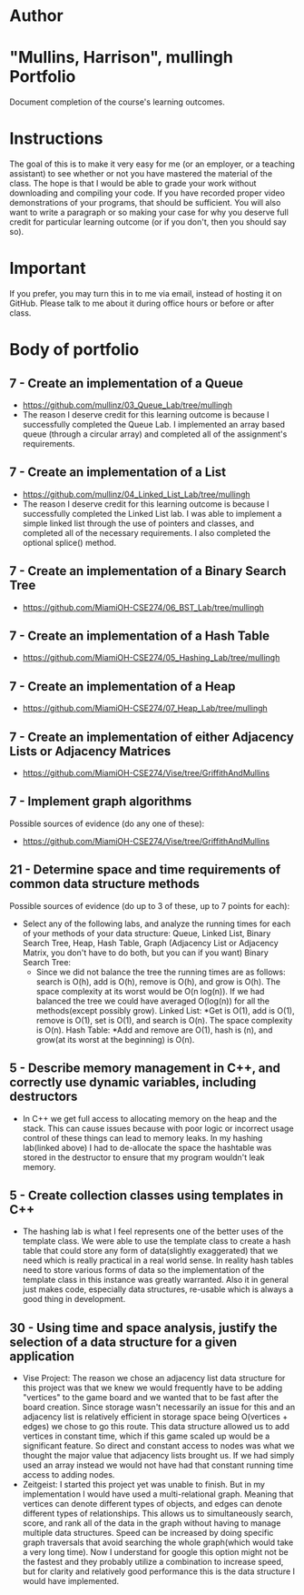 Author
==========
"Mullins, Harrison", mullingh
Portfolio
=========

Document completion of the course's learning outcomes.

Instructions
====
The goal of this is to make it very easy for me (or an employer, or a teaching assistant) to see whether or not you have mastered the material of the class. The hope is that I would be able to grade your work without downloading and compiling your code. If you have recorded proper video demonstrations of your programs, that should be sufficient. You will also want to write a paragraph or so making your case for why you deserve full credit for particular learning outcome (or if you don't, then you should say so).

Important
=========
If you prefer, you may turn this in to me via email, instead of hosting it on GitHub. Please talk to me about it during office hours or before or after class.

Body of portfolio
====

7 - Create an implementation of a Queue
----

* https://github.com/mullinz/03_Queue_Lab/tree/mullingh
* The reason I deserve credit for this learning outcome is because I successfully completed the Queue Lab.  I implemented an array based queue (through a circular array) and completed all of the assignment's requirements.

7 - Create an implementation of a List
----

* https://github.com/mullinz/04_Linked_List_Lab/tree/mullingh
* The reason I deserve credit for this learning outcome is because I successfully completed the Linked List lab.  I was able to implement a simple linked list through the use of pointers and classes, and completed all of the necessary requirements.  I also completed the optional splice() method.


7 - Create an implementation of a Binary Search Tree
----

* https://github.com/MiamiOH-CSE274/06_BST_Lab/tree/mullingh

7 - Create an implementation of a Hash Table
----

* https://github.com/MiamiOH-CSE274/05_Hashing_Lab/tree/mullingh

7 - Create an implementation of a Heap
----

* https://github.com/MiamiOH-CSE274/07_Heap_Lab/tree/mullingh

7 - Create an implementation of either Adjacency Lists or Adjacency Matrices
----

* https://github.com/MiamiOH-CSE274/Vise/tree/GriffithAndMullins

7 - Implement graph algorithms
----
Possible sources of evidence (do any one of these):

* https://github.com/MiamiOH-CSE274/Vise/tree/GriffithAndMullins

21 - Determine space and time requirements of common data structure methods
-----
Possible sources of evidence (do up to 3 of these, up to 7 points for each):

* Select any of the following labs, and analyze the running times for each of your methods of your data structure: Queue, Linked List, Binary Search Tree, Heap, Hash Table, Graph (Adjacency List or Adjacency Matrix, you don't have to do both, but you can if you want)
Binary Search Tree:
	* Since we did not balance the tree the running times are as follows: search is O(h), add is O(h), remove is O(h), and grow is O(h).  The space complexity at its worst would be O(n log(n)).  If we had balanced the tree we could have averaged O(log(n)) for all the methods(except possibly grow).
Linked List:
	*Get is O(1), add is O(1), remove is O(1), set is O(1), and search is O(n).  The space complexity is O(n).
Hash Table:
	*Add and remove are O(1), hash is (n), and grow(at its worst at the beginning) is O(n).

5 - Describe memory management in C++, and correctly use dynamic variables, including destructors
----

* In C++ we get full access to allocating memory on the heap and the stack.  This can cause issues because with poor logic or incorrect usage control of these things can lead to memory leaks.  In my hashing lab(linked above) I had to de-allocate the space the hashtable was stored in the destructor to ensure that my program wouldn't leak memory.  

5 - Create collection classes using templates in C++
----

* The hashing lab is what I feel represents one of the better uses of the template class.  We were able to use the template class to create a hash table that could store any form of data(slightly exaggerated) that we need which is really practical in a real world sense.  In reality hash tables need to store various forms of data so the implementation of the template class in this instance was greatly warranted.  Also it in general just makes code, especially data structures, re-usable which is always a good thing in development.


30 - Using time and space analysis, justify the selection of a data structure for a given application
----

* Vise Project: The reason we chose an adjacency list data structure for this project was that we knew we would frequently have to be adding "vertices" to the game board and we wanted that to be fast after the board creation.  Since storage wasn't necessarily an issue for this and an adjacency list is relatively efficient in storage space being O(vertices + edges) we chose to go this route.  This data structure allowed us to add vertices in constant time, which if this game scaled up would be a significant feature.  So direct and constant access to nodes was what we thought the major value that adjacency lists brought us.  If we had simply used an array instead we would not have had that constant running time access to adding nodes.
* Zeitgeist: I started this project yet was unable to finish.  But in my implementation I would have used a multi-relational graph.  Meaning that vertices can denote different types of objects, and edges can denote different types of relationships.  This allows us to simultaneously search, score, and rank all of the data in the graph without having to manage multiple data structures.  Speed can be increased by doing specific graph traversals that avoid searching the whole graph(which would take a very long time).  Now I understand for google this option might not be the fastest and they probably utilize a combination to increase speed, but for clarity and relatively good performance this is the data structure I would have implemented.  